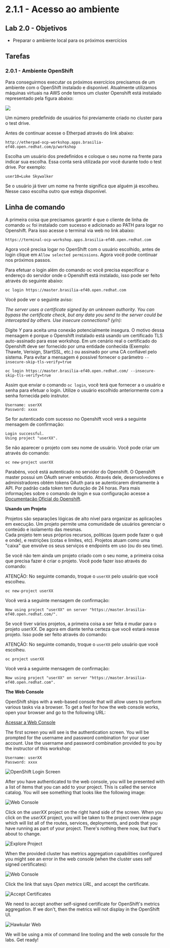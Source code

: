 # 2.1.1 - Acesso ao ambiente

## Lab 2.0 - Objetivos

* Preparar o ambiente local para os próximos exercícios

## Tarefas

### 2.0.1 - Ambiente OpenShift
Para conseguirmos executar os próximos exercícios precisamos de um ambiente com o OpenShift instalado e disponível. Atualmente utilizamos máquinas virtuais na AWS onde temos um cluster Openshift está instalado representado pela figura abaixo:

![](https://raw.githubusercontent.com/guaxinim/starter-guides/ocp-3.11/images/common-environment-ocp-architecture.png)

Um número predefinido de usuários foi previamente criado no cluster para o test drive.

Antes de continuar acesse o Etherpad através do link abaixo:

```text
http://etherpad-ocp-workshop.apps.brasilia-ef40.open.redhat.com/p/workshop
```

Escolha um usuário dos predefinidos e coloque o seu nome na frente para indicar sua escolha.
Essa conta será utilizada por você durante todo o test drive. Por exemplo:

```text
user10=Luke Skywalker
```

Se o usuário já tiver um nome na frente significa que alguém já escolheu. Nesse caso escolha outro que esteja disponível.

## Linha de comando

A primeira coisa que precisamos garantir é que o cliente de linha de comando `oc` foi instalado com sucesso e adicionado ao PATH para logar no Openshift.
Para isso acesse o terminal via web no link abaixo:

```text
https://terminal-ocp-workshop.apps.brasilia-ef40.open.redhat.com
```

Agora você precisa logar no OpenShift com o usuário escolhido, antes de login clique em `Allow selected permissions`. Agora você pode continuar nos próximos passos.

Para efetuar o login além do comando oc você precisa especificar o endereço do servidor onde o Openshift está instalado, isso pode ser feito através do seguinte abaixo:

```text
oc login https://master.brasilia-ef40.open.redhat.com
```

Você pode ver o seguinte aviso:


_The server uses a certificate signed by an unknown authority.
You can bypass the certificate check, but any data you send to the server could be intercepted by others.
Use insecure connections? (y/n):_

Digite *Y* para aceita uma conexão potencialmente insegura. O motivo dessa mensagem é porque o Openshift instalado está usando um certificado TLS auto-assinado para esse workshop. Em um cenário real o certificado do Openshift deve ser fornecido por uma entidade conhecida (Exemplo: Thawte, Verisign, StartSSL, etc.) ou assinado por uma CA confiável pelo sistema.
Para evitar a mensagem é possível fornecer o parâmetro `--insecure-skip-tls-verify=true`

```text
oc login https://master.brasilia-ef40.open.redhat.com/ --insecure-skip-tls-verify=true
```

Assim que enviar o comando `oc login`, você terá que fornecer a o usuário e senha para efetuar o login.
Utilize o usuário escolhido anteriormente com a senha fornecida pelo instrutor.

```text
Username: userXX
Password: xxxx
```

Se for autenticado com sucesso no Openshift você verá a seguinte mensagem de confirmação:

```text
Login successful.
Using project "userXX".
```

Se não aparecer o projeto com seu nome de usuário. Você pode criar um através do comando:

```text
oc new-project userXX
```

Parabéns, você está autenticado no servidor do Openshift. O Openshift master possui um OAuth server embutido. Através dele, desenvolvedores e administradores obtém tokens OAuth para se autenticarem diretamente à API. Por padrão cada token tem duração de 24 horas. Para mais informações sobre o comando de login e sua configuração acesse a [Documentação Oficial do Openshift](https://docs.openshift.com/container-platform/latest/cli_reference/get_started_cli.html#basic-setup-and-login).

**Usando um Projeto**

Projetos são separações lógicas de alto nível para organizar as aplicações em execução. Um projeto permite uma comunidade de usuários gerenciar o conteúdo e isolamento das mesmas.   
Cada projeto tem seus próprios recursos, políticas (quem pode fazer o quê e onde), e restrições (cotas e limites, etc). Projetos atuam como uma "caixa" que envolve os seus serviços e endpoints em uso (ou do seu time).

Se você não tem ainda um projeto criado com o seu nome, a primeira coisa que precisa fazer é criar o projeto. 
Você pode fazer isso através do comando:

ATENÇÃO: No seguinte comando, troque o `userXX` pelo usuário que você escolheu.

```text
oc new-project userXX
```

Você verá a seguinte mensagem de confirmação:

```text
Now using project "userXX" on server "https://master.brasilia-ef40.open.redhat.com/".
```

Se você tiver vários projetos, a primeira coisa a ser feita é mudar para o projeto *userXX*. 
De agora em diante tenha certeza que você estará nesse projeto.
Isso pode ser feito através do comando:

ATENÇÃO: No seguinte comando, troque o `userXX` pelo usuário que você escolheu.

```text
oc project userXX
```

Você verá a seguinte mensagem de confirmação:

```text
Now using project "userXX" on server "https://master.brasilia-ef40.open.redhat.com".
```

**The Web Console**

OpenShift ships with a web-based console that will allow users to
perform various tasks via a browser.  To get a feel for how the web console
works, open your browser and go to the following URL:

[Acessar a Web Console](https://master.brasilia-ef40.open.redhat.com)

The first screen you will see is the authentication screen. You will be prompted for the username and password combination for your user account. Use the username and password combination provided to you by the instructor of this workshop:

```text
Username: userXX
Password: xxxx
```

![OpenShift Login Screen](https://raw.githubusercontent.com/guaxinim/starter-guides/ocp-3.11/images/ocp-login.png)

After you have authenticated to the web console, you will be presented with a
list of items that you can add to your project. This is called the service catalog. You will see
something that looks like the following image:

![Web Console](https://raw.githubusercontent.com/guaxinim/starter-guides/ocp-3.11/images/explore-webconsole1sc.png)

Click on the *userXX* project on the right hand side of the screen. When you click on the
*userXX* project, you will be taken to the project overview page
which will list all of the routes, services, deployments, and pods that you have
running as part of your project. There's nothing there now, but that's about to
change.

![Explore Project](https://raw.githubusercontent.com/guaxinim/starter-guides/ocp-3.11/images/explore-webconsole2.png)

When the provided cluster has metrics aggregation capabilities configured you might see an 
error in the web console (when the cluster uses self signed certificates):

![Web Console](https://raw.githubusercontent.com/guaxinim/starter-guides/ocp-3.11/images/explore-webconsole2-error.png)

Click the link that says *Open metrics URL*, and accept the certificate.

![Accept Certificates](https://raw.githubusercontent.com/guaxinim/starter-guides/ocp-3.11/images/explore-acceptcertificate.png)

We need to accept another self-signed certificate for OpenShift's metrics
aggregation. If we don't, then the metrics will not display in the OpenShift UI.

![Hawkular Web](https://raw.githubusercontent.com/guaxinim/starter-guides/ocp-3.11/images/explore-hawkular.png)

We will be using a mix of command line tooling and the web console for the labs.
Get ready!
